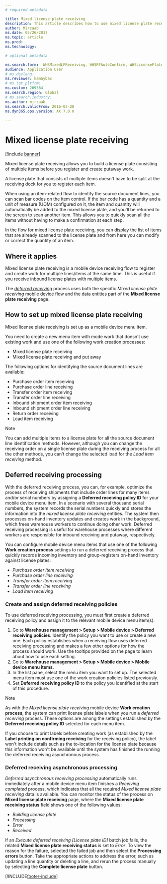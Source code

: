 ```yaml
---
# required metadata

title: Mixed license plate receiving
description: This article describes how to use mixed license plate receiving to register and create work for multiple items with a mobile device.
author: Mirzaab
ms.date: 05/26/2017
ms.topic: article
ms.prod: 
ms.technology: 

# optional metadata

ms.search.form:  WHSMixedLPReceiving, WHSRFAutoConfirm, WHSLicensePlate, WHSRFMenuItem, WHSDeferredReceivingPolicy
audience: Application User
# ms.devlang: 
ms.reviewer: kamaybac
# ms.tgt_pltfrm: 
ms.custom: 269384
ms.search.region: Global
# ms.search.industry: 
ms.author: mirzaab
ms.search.validFrom: 2016-02-28
ms.dyn365.ops.version: AX 7.0.0

---
```


# Mixed license plate receiving

[!include [banner](../includes/banner.md)]

Mixed license plate receiving allows you to build a license plate consisting of multiple items before you register and create putaway work.

A license plate that consists of multiple items doesn't have to be split at the receiving dock for you to register each item.

When using an item-related flow to identify the source document lines, you can scan bar codes on the item control. If the bar code has a quantity and a unit of measure (UOM) configured on it, the item and quantity will automatically be added to the mixed license plate, and you'll be returned to the screen to scan another item. This allows you to quickly scan all the items without having to make a confirmation at each step.

In the flow for mixed license plate receiving, you can display the list of items that are already scanned to the license plate and from here you can modify or correct the quantity of an item.

## Where it applies

Mixed license plate receiving is a mobile device receiving flow to register and create work for multiple lines/items at the same time. This is useful if you receive inbound license plates with multiple items.

The [*deferred receiving*](#deferred-receiving-processing) process uses both the specific *Mixed license plate receiving* mobile device flow and the data entities part of the **Mixed license plate receiving** page.  

## How to set up mixed license plate receiving

Mixed license plate receiving is set up as a mobile device menu item.

You need to create a new menu item with mode work that doesn't use existing work and use one of the following work creation processes:

- Mixed license plate receiving
- Mixed license plate receiving and put away

The following options for identifying the source document lines are available:

- Purchase order item receiving
- Purchase order line receiving
- Transfer order item receiving
- Transfer order line receiving
- Inbound shipment order item receiving
- Inbound shipment order line receiving
- Return order receiving
- Load item receiving

> [!NOTE]
> You can add multiple items to a license plate for all the source document line identification methods. However, although you can change the receiving order on a single license plate during the receiving process for all the other methods, you can't change the selected load for the *Load item receiving* method.

## <a name="deferred-receiving-processing"></a>Deferred receiving processing

With the deferred receiving process, you can, for example, optimize the process of receiving shipments that include order lines for many items and/or serial numbers by assigning a **Deferred receiving policy ID** for your mobile device menu item. In a scenario with several thousand serial numbers, the system records the serial numbers quickly and stores the information into the *mixed license plate receiving* entities. The system then processes on-hand inventory updates and creates work in the background, which frees warehouse workers to continue doing other work. Deferred receiving processing is useful for warehouse processes where different workers are responsible for inbound receiving and putaway, respectively.

You can configure mobile device menu items that use one of the following **Work creation process** settings to run a deferred receiving process that quickly records incoming inventory and group-registers on-hand inventory against license plates:

- *Purchase order item receiving*
- *Purchase order line receiving*
- *Transfer order item receiving*
- *Transfer order line receiving*
- *Load item receiving*

### Create and assign deferred receiving policies

To use deferred receiving processing, you must first create a deferred receiving policy and assign it to the relevant mobile device menu item(s).

1. Go to **Warehouse management \> Setup \> Mobile device \> Deferred receiving policies**. Identify the policy you want to use or create a new one. Each policy establishes when a receiving flow uses deferred receiving processing and makes a few other options for how the process should work. Use the tooltips provided on the page to learn about how to use each setting.
1. Go to **Warehouse management \> Setup \> Mobile device \> Mobile device menu items**.
1. In the list pane, select the menu item you want to set up. The selected menu item must use one of the work creation policies listed previously.
1. Set **Deferred receiving policy ID** to the policy you identified at the start of this procedure.

> [!NOTE]
> As with the *Mixed license plate receiving* mobile device **Work creation process**, the system can print license plate labels when you run a *deferred receiving* process. These options are among the settings established by the **Deferred receiving policy ID** selected for each menu item.
>
> If you choose to print labels before creating work (as established by the **Label printing on confirming receiving** for the receiving policy), the label won't include details such as the to-location for the license plate because this information won't be available until the system has finished the running the deferred receiving asynchronous process.

### Deferred receiving asynchronous processing

*Deferred asynchronous receiving processing* automatically runs immediately after a mobile device menu item finishes a *Receiving completed* process, which indicates that all the required *Mixed license plate receiving* data is available. You can monitor the status of the process on **Mixed license plate receiving** page, where the **Mixed license plate receiving status** field shows one of the following values:

- *Building license plate*
- *Processing*
- *Error*
- *Received*

If an *Execute deferred receiving [License plate ID]* batch job fails, the related **Mixed license plate receiving status** is set to *Error*. To view the reason for the failure, selected the failed job and then select the **Processing errors** button. Take the appropriate actions to address the error, such as updating a line quantity or deleting a line, and rerun the process manually by selecting the **Complete license plate** button.

[!INCLUDE[footer-include](../../includes/footer-banner.md)]
